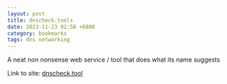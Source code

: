 ```yaml
---
layout: post
title: dnscheck.tools
date: 2023-11-23 02:58 +0800
category: bookmarks
tags: dns networking
---
```


A neat non nonsense web service / tool that does what its name suggests

Link to site: [dnscheck.tool][link]

[link]: https://dnscheck.tools/